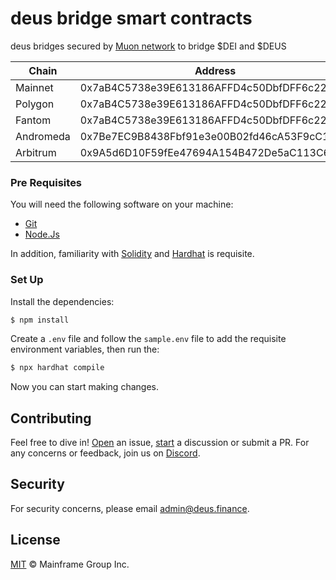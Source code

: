 # deus bridge smart contracts

deus bridges secured by [Muon network](https://muon.net) to bridge $DEI and $DEUS

Chain | Address
-|-
Mainnet | 0x7aB4C5738e39E613186AFFD4c50DbfDFF6c22065
Polygon | 0x7aB4C5738e39E613186AFFD4c50DbfDFF6c22065
Fantom | 0x7aB4C5738e39E613186AFFD4c50DbfDFF6c22065
Andromeda | 0x7Be7EC9B8438Fbf91e3e00B02fd46cA53F9cC144
Arbitrum | 0x9A5d6D10F59fEe47694A154B472De5aC113C6C08

### Pre Requisites

You will need the following software on your machine:

- [Git](https://git-scm.com/downloads)
- [Node.Js](https://nodejs.org/en/download/)

In addition, familiarity with [Solidity](https://soliditylang.org/) and [Hardhat](https://hardhat.org) is requisite.

### Set Up

Install the dependencies:

```bash
$ npm install
```

Create a `.env` file and follow the `sample.env` file to add the requisite environment variables, then run the:

```bash
$ npx hardhat compile
```

Now you can start making changes.

## Contributing

Feel free to dive in! [Open](https://github.com/deusfinance/bridge-contracts/issues/new) an issue,
[start](https://github.com/deusfinance/bridge-contracts/discussions/new) a discussion or submit a PR. For any concerns or
feedback, join us on [Discord](https://discord.gg/NWfzTqeV).

## Security

For security concerns, please email [admin@deus.finance](mailto:admin@deus.finance).

## License

[MIT](./LICENSE.md) © Mainframe Group Inc.

